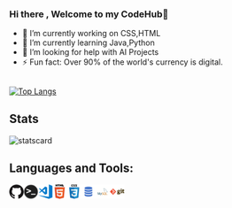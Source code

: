 ### Hi there , Welcome to my CodeHub👋

- 🔭 I’m currently working on CSS,HTML
- 🌱 I’m currently learning Java,Python
- 🤔 I’m looking for help with  AI Projects
- ⚡ Fun fact:  Over 90% of the world's currency is digital.


## 
[![Top Langs](https://github-readme-stats.vercel.app/api/top-langs/?username=TechTronixx&layout=compact&bg_color=FFFFFF00&title_color=33C9FF&text_color=daf7dc)](https://github.com/anuraghazra/github-readme-stats)

## Stats
![statscard](https://github-readme-stats.vercel.app/api?username=TechTronixx&&show_icons=true&title_color=33C9FF&icon_color=33C9FF&text_color=daf7dc&bg_color=FFFFFF00)

## Languages and Tools:
<img align="left" alt="GitHub" width="26px" src="https://raw.githubusercontent.com/github/explore/78df643247d429f6cc873026c0622819ad797942/topics/github/github.png" />
<img align="left" alt="Terminal" width="26px" src="https://raw.githubusercontent.com/github/explore/80688e429a7d4ef2fca1e82350fe8e3517d3494d/topics/terminal/terminal.png" />
<img align="left" alt="Visual Studio Code" width="26px" src="https://raw.githubusercontent.com/github/explore/80688e429a7d4ef2fca1e82350fe8e3517d3494d/topics/visual-studio-code/visual-studio-code.png" />
<img align="left" alt="HTML5" width="26px" src="https://raw.githubusercontent.com/github/explore/80688e429a7d4ef2fca1e82350fe8e3517d3494d/topics/html/html.png" />
<img align="left" alt="CSS3" width="26px" src="https://raw.githubusercontent.com/github/explore/80688e429a7d4ef2fca1e82350fe8e3517d3494d/topics/css/css.png" />
<img align="left" alt="SQL" width="26px" src="https://raw.githubusercontent.com/github/explore/80688e429a7d4ef2fca1e82350fe8e3517d3494d/topics/sql/sql.png" />
<img align="left" alt="MySQL" width="26px" src="https://raw.githubusercontent.com/github/explore/80688e429a7d4ef2fca1e82350fe8e3517d3494d/topics/mysql/mysql.png" />
<img align="left" alt="Git" width="26px" src="https://raw.githubusercontent.com/github/explore/80688e429a7d4ef2fca1e82350fe8e3517d3494d/topics/git/git.png" />

